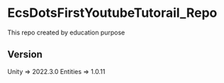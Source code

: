 # EcsDotsFirstYoutubeTutorail_Repo
This repo created by education purpose
## Version
Unity => 2022.3.0 Entities => 1.0.11
